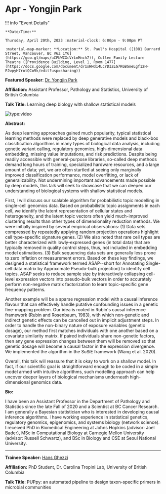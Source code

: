 # Apr - Yongjin Park

!!! info "Event Details"

    **Date/Time:**

    Thursday, April 20th, 2023 :material-clock: 6:00pm - 9:00pm PT

    :material-map-marker: **Location:** St. Paul's Hospital ([1081 Burrard Street, Vancouver, BC V6Z 1Y6](https://goo.gl/maps/uCFbWCXcVrLmMnch7)), Cullen Family Lecture Theatre ([Providence Building, Level 1, Room 1477](https://docs.google.com/document/d/1xHHd14LcrDIZLG7RGBGneLgf12H-FJwpyH7rotQCo9k/edit?usp=sharing))

**Featured Speaker**: [Dr. Yongjin Park](https://ypark.github.io/)

**Affiliation:** Assistant Professor, Pathology and Statistics, University of British Columbia

**Talk Title:** Learning deep biology with shallow statistical models

![type:video](https://www.youtube.com/embed/yTDfGAp5GoY)


**Abstract:**

As deep learning approaches gained much popularity, typical statistical learning methods were replaced by deep generative models and black-box classification algorithms in many types of biological data analysis, including genetic variant calling, regulatory genomics, high-dimensional data embedding, missing value imputations, and risk predictions. Despite being readily accessible with general-purpose libraries, so-called deep methods demand long hours of training, specialized hardware resources, and a large amount of data; yet, we are often startled at seeing only marginally improved classification performance, model overfitting, or lack of generalizability. Not undermining important advancements made possible by deep models, this talk will seek to showcase that we can deepen our understanding of biological systems with shallow statistical models.

First, I will discuss our scalable algorithm for probabilistic topic modelling in single-cell genomics data. Based on probabilistic topic assignments in each cell, we identify the latent representation of cellular states and heterogeneity, and the latent topic vectors often yield much-improved clustering results than other types of dimensionality reduction methods. We were initially inspired by several empirical observations: (1) Data sets compressed by repeatedly applying random projection operations highlight cell type-specific signature genes. (2) We also noted that rare cell types are better characterized with lowly-expressed genes (in total data) that are typically removed in quality control steps, thus, not included in embedding model estimations. (3) Bulk sequencing data sets are generally less prone to zero inflation or measurement errors. Based on these key findings, we designed a statistical framework termed ASAP--short for Annotating Single-cell data matrix by Approximate Pseudo-bulk projection) to identify cell topics. ASAP seeks to reduce sample size by interactively collapsing cell-level expression vectors into pseudo-bulk vectors in order to accurately perform non-negative matrix factorization to learn topic-specific gene frequency patterns.

Another example will be a sparse regression model with a causal inference flavour that can effectively handle putative confounding issues in a genetic fine-mapping problem. Our idea is rooted in Rubin's causal inference framework (Rubin and Rosenbaum, 1983), with which non-genetic and indirect genetic effects can be cancelled out in implicit adjustment steps. In order to handle the non-binary nature of exposure variables (genetic dosage), our method first matches individuals with one another based on a covariate similarity matrix. If paired individuals share non-genetic factors, then any gene expression changes between them will be removed so that genetic dosage will become a causal factor in the expression divergence. We implemented the algorithm in the SuSiE framework (Wang et al. 2020).

Overall, this talk will reassure that it is okay to work on a shallow model. In fact, if our scientific goal is straightforward enough to be coded in a simple model armed with intuitive algorithms, such modelling approach can help uncover deeper layers of biological mechanisms underneath high-dimensional genomics data.

**Bio:**

I have been an Assistant Professor in the Department of Pathology and Statistics since the late Fall of 2020 and a Scientist at BC Cancer Research. I am generally a Bayesian statistician who is interested in developing causal inference algorithms. I have working experience in statistical genetics, regulatory genomics, epigenomics, and systems biology (network science). I received PhD in Biomedical Engineering at Johns Hopkins (advisor: Joel Bader), MSc in Computational Biology at Carnegie Mellon University (advisor: Russell Schwartz), and BSc in Biology and CSE at Seoul National University.

---

**Trainee Speaker:** [Hans Ghezzi](http://tropini.microbiology.ubc.ca/who.html)

**Affiliation:** PhD Student, Dr. Carolina Tropini Lab, University of British Columbia

**Talk Title**: PUPpy: an automated pipeline to design taxon-specific primers in microbial communities

